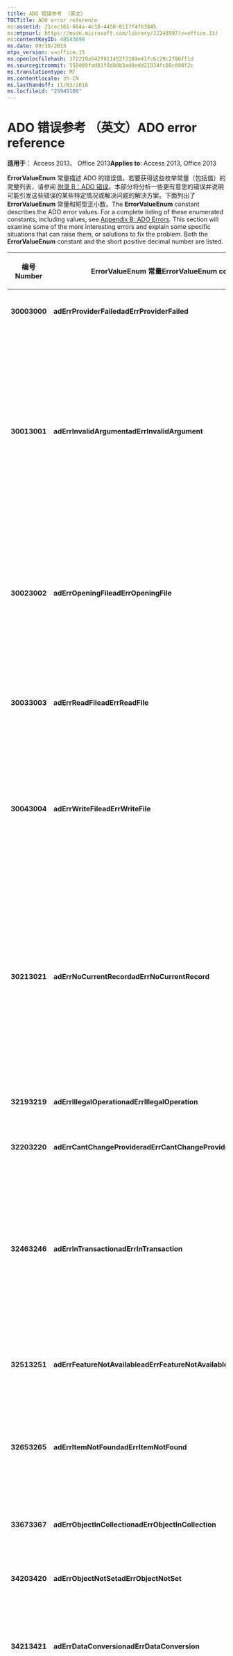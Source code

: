 ```yaml
---
title: ADO 错误参考 （英文）
TOCTitle: ADO error reference
ms:assetid: 21cec161-664a-4c18-4458-8117f4f63845
ms:mtpsurl: https://msdn.microsoft.com/library/JJ248997(v=office.15)
ms:contentKeyID: 48543690
ms.date: 09/18/2015
mtps_version: v=office.15
ms.openlocfilehash: 372219a542f911452f2189e41fc6c29c2f86ff1d
ms.sourcegitcommit: 558d09fad81f8d80b5ad0edd21934fc09c098f2c
ms.translationtype: MT
ms.contentlocale: zh-CN
ms.lasthandoff: 11/03/2018
ms.locfileid: "25945108"
---
```

# <a name="ado-error-reference"></a><span data-ttu-id="dfd29-102">ADO 错误参考 （英文）</span><span class="sxs-lookup"><span data-stu-id="dfd29-102">ADO error reference</span></span>

<span data-ttu-id="dfd29-103">**适用于**： Access 2013、 Office 2013</span><span class="sxs-lookup"><span data-stu-id="dfd29-103">**Applies to**: Access 2013, Office 2013</span></span>

<span data-ttu-id="dfd29-p101">**ErrorValueEnum** 常量描述 ADO 的错误值。若要获得这些枚举常量（包括值）的完整列表，请参阅 [附录 B：ADO 错误](appendix-b-ado-errors.md)。本部分将分析一些更有意思的错误并说明可能引发这些错误的某些特定情况或解决问题的解决方案。下面列出了 **ErrorValueEnum** 常量和短型正小数。</span><span class="sxs-lookup"><span data-stu-id="dfd29-p101">The **ErrorValueEnum** constant describes the ADO error values. For a complete listing of these enumerated constants, including values, see [Appendix B: ADO Errors](appendix-b-ado-errors.md). This section will examine some of the more interesting errors and explain some specific situations that can raise them, or solutions to fix the problem. Both the **ErrorValueEnum** constant and the short positive decimal number are listed.</span></span>

<table>
<colgroup>
<col style="width: 33%" />
<col style="width: 33%" />
<col style="width: 33%" />
</colgroup>
<thead>
<tr class="header">
<th><p><span data-ttu-id="dfd29-108">编号</span><span class="sxs-lookup"><span data-stu-id="dfd29-108">Number</span></span></p></th>
<th><p><span data-ttu-id="dfd29-109">ErrorValueEnum 常量</span><span class="sxs-lookup"><span data-stu-id="dfd29-109">ErrorValueEnum constant</span></span></p></th>
<th><p><span data-ttu-id="dfd29-110">说明/可能的原因</span><span class="sxs-lookup"><span data-stu-id="dfd29-110">Description/Possible causes</span></span></p></th>
</tr>
</thead>
<tbody>
<tr class="odd">
<td><p><span data-ttu-id="dfd29-111"><strong>3000</strong></span><span class="sxs-lookup"><span data-stu-id="dfd29-111"><strong>3000</strong></span></span></p></td>
<td><p><span data-ttu-id="dfd29-112"><strong>adErrProviderFailed</strong></span><span class="sxs-lookup"><span data-stu-id="dfd29-112"><strong>adErrProviderFailed</strong></span></span></p></td>
<td><p><span data-ttu-id="dfd29-113">提供程序未能执行请求的操作。</span><span class="sxs-lookup"><span data-stu-id="dfd29-113">Provider failed to perform the requested operation.</span></span></p></td>
</tr>
<tr class="even">
<td><p><span data-ttu-id="dfd29-114"><strong>3001</strong></span><span class="sxs-lookup"><span data-stu-id="dfd29-114"><strong>3001</strong></span></span></p></td>
<td><p><span data-ttu-id="dfd29-115"><strong>adErrInvalidArgument</strong></span><span class="sxs-lookup"><span data-stu-id="dfd29-115"><strong>adErrInvalidArgument</strong></span></span></p></td>
<td><p><span data-ttu-id="dfd29-p102">参数类型不正确，或不在可以接受的范围之内，或与其他参数冲突。此错误通常是由 SQL SELECT 语句中的录入错误导致的。例如，拼错的字段名称或表名称可能会导致此错误。当 SELECT 语句中指定的字段或表在数据存储区中不存在时也会发生此错误。</span><span class="sxs-lookup"><span data-stu-id="dfd29-p102">Arguments are of the wrong type, are out of acceptable range, or are in conflict with one another. This error is often caused by a typographical error in an SQL SELECT statement. For example, a misspelled field name or table name can generate this error. This error can also occur when a field or table named in a SELECT statement does not exist in the data store.</span></span></p></td>
</tr>
<tr class="odd">
<td><p><span data-ttu-id="dfd29-120"><strong>3002</strong></span><span class="sxs-lookup"><span data-stu-id="dfd29-120"><strong>3002</strong></span></span></p></td>
<td><p><span data-ttu-id="dfd29-121"><strong>adErrOpeningFile</strong></span><span class="sxs-lookup"><span data-stu-id="dfd29-121"><strong>adErrOpeningFile</strong></span></span></p></td>
<td><p><span data-ttu-id="dfd29-p103">无法打开文件。指定的文件名拼写错误，或者文件已被移动、重命名或删除。在网络上，驱动器可能临时不可用，或网络流量可能阻止了连接。</span><span class="sxs-lookup"><span data-stu-id="dfd29-p103">File could not be opened. A misspelled file name was specified, or a file has been moved, renamed, or deleted. Over a network, the drive might be temporarily unavailable or network traffic might be preventing a connection.</span></span></p></td>
</tr>
<tr class="even">
<td><p><span data-ttu-id="dfd29-125"><strong>3003</strong></span><span class="sxs-lookup"><span data-stu-id="dfd29-125"><strong>3003</strong></span></span></p></td>
<td><p><span data-ttu-id="dfd29-126"><strong>adErrReadFile</strong></span><span class="sxs-lookup"><span data-stu-id="dfd29-126"><strong>adErrReadFile</strong></span></span></p></td>
<td><p><span data-ttu-id="dfd29-p104">无法读取文件。没有正确指定文件名称，文件可能已被移动或删除，或者文件可能已损坏。</span><span class="sxs-lookup"><span data-stu-id="dfd29-p104">File could not be read. The name of the file is specified incorrectly, the file might have been moved or deleted, or the file might have become corrupted.</span></span></p></td>
</tr>
<tr class="odd">
<td><p><span data-ttu-id="dfd29-129"><strong>3004</strong></span><span class="sxs-lookup"><span data-stu-id="dfd29-129"><strong>3004</strong></span></span></p></td>
<td><p><span data-ttu-id="dfd29-130"><strong>adErrWriteFile</strong></span><span class="sxs-lookup"><span data-stu-id="dfd29-130"><strong>adErrWriteFile</strong></span></span></p></td>
<td><p><span data-ttu-id="dfd29-p105">写入文件失败。您可能在已经关闭文件后试图向其中写入，或者文件可能损坏。如果文件位于网络驱动器上，网络短时间的不稳定可能阻止写入网络驱动器。</span><span class="sxs-lookup"><span data-stu-id="dfd29-p105">Write to file failed. You might have closed a file and then tried to write to it, or the file might be corrupted. If the file is located on a network drive, transient network conditions might prevent writing to a network drive.</span></span></p></td>
</tr>
<tr class="even">
<td><p><span data-ttu-id="dfd29-134"><strong>3021</strong></span><span class="sxs-lookup"><span data-stu-id="dfd29-134"><strong>3021</strong></span></span></p></td>
<td><p><span data-ttu-id="dfd29-135"><strong>adErrNoCurrentRecord</strong></span><span class="sxs-lookup"><span data-stu-id="dfd29-135"><strong>adErrNoCurrentRecord</strong></span></span></p></td>
<td><p><span data-ttu-id="dfd29-p106">可以是 <strong>BOF</strong> 或 <strong>EOF</strong> 为 True，或者是当前记录已被删除。请求的操作需要当前记录。通过使用 <strong>Find</strong> 或 <strong>Seek</strong> 将记录指针移动到所需的记录来尝试更新记录。如果找不到所需的记录， <strong>EOF</strong> 将为 True。在 <strong>AddNew</strong> 或 <strong>Delete</strong> 失败后，也可能发生此错误，因为这些方法失败时，不存在当前记录。  </span><span class="sxs-lookup"><span data-stu-id="dfd29-p106">Either <strong>BOF</strong> or <strong>EOF</strong> is True, or the current record has been deleted. Requested operation requires a current record. An attempt was made to update records by using <strong>Find</strong> or <strong>Seek</strong> to move the record pointer to the desired record. If the record is not found, <strong>EOF</strong> will be True. This error can also occur after a failed <strong>AddNew</strong> or <strong>Delete</strong> because there is no current record when these methods fail.</span></span></p></td>
</tr>
<tr class="odd">
<td><p><span data-ttu-id="dfd29-141"><strong>3219</strong></span><span class="sxs-lookup"><span data-stu-id="dfd29-141"><strong>3219</strong></span></span></p></td>
<td><p><span data-ttu-id="dfd29-142"><strong>adErrIllegalOperation</strong></span><span class="sxs-lookup"><span data-stu-id="dfd29-142"><strong>adErrIllegalOperation</strong></span></span></p></td>
<td><p><span data-ttu-id="dfd29-143">此上下文中不允许操作。</span><span class="sxs-lookup"><span data-stu-id="dfd29-143">Operation is not allowed in this context.</span></span></p></td>
</tr>
<tr class="even">
<td><p><span data-ttu-id="dfd29-144"><strong>3220</strong></span><span class="sxs-lookup"><span data-stu-id="dfd29-144"><strong>3220</strong></span></span></p></td>
<td><p><span data-ttu-id="dfd29-145"><strong>adErrCantChangeProvider</strong></span><span class="sxs-lookup"><span data-stu-id="dfd29-145"><strong>adErrCantChangeProvider</strong></span></span></p></td>
<td><p><span data-ttu-id="dfd29-146">所提供的提供程序与正在使用的提供程序不同。</span><span class="sxs-lookup"><span data-stu-id="dfd29-146">Supplied provider is different from the one already in use.</span></span></p></td>
</tr>
<tr class="odd">
<td><p><span data-ttu-id="dfd29-147"><strong>3246</strong></span><span class="sxs-lookup"><span data-stu-id="dfd29-147"><strong>3246</strong></span></span></p></td>
<td><p><span data-ttu-id="dfd29-148"><strong>adErrInTransaction</strong></span><span class="sxs-lookup"><span data-stu-id="dfd29-148"><strong>adErrInTransaction</strong></span></span></p></td>
<td><p><span data-ttu-id="dfd29-p107">在事务处理过程中，不能显式关闭 <strong>Connection</strong> 对象。不能关闭当前参与事务的 <strong>Recordset</strong> 或 <strong>Connection</strong> 对象。请在关闭该对象前调用 <strong>RollbackTrans</strong> 或 <strong>CommitTrans</strong> 。  </span><span class="sxs-lookup"><span data-stu-id="dfd29-p107"><strong>Connection</strong> object cannot be explicitly closed while in a transaction. A <strong>Recordset</strong> or <strong>Connection</strong> object that is currently participating in a transaction cannot be closed. Call either <strong>RollbackTrans</strong> or <strong>CommitTrans</strong> before closing the object.</span></span></p></td>
</tr>
<tr class="even">
<td><p><span data-ttu-id="dfd29-152"><strong>3251</strong></span><span class="sxs-lookup"><span data-stu-id="dfd29-152"><strong>3251</strong></span></span></p></td>
<td><p><span data-ttu-id="dfd29-153"><strong>adErrFeatureNotAvailable</strong></span><span class="sxs-lookup"><span data-stu-id="dfd29-153"><strong>adErrFeatureNotAvailable</strong></span></span></p></td>
<td><p><span data-ttu-id="dfd29-p108">对象或提供程序不能执行请求的操作。某些操作依赖于特定的提供程序版本。</span><span class="sxs-lookup"><span data-stu-id="dfd29-p108">The object or provider is not capable of performing the requested operation. Some operations depend on a particular provider version.</span></span></p></td>
</tr>
<tr class="odd">
<td><p><span data-ttu-id="dfd29-156"><strong>3265</strong></span><span class="sxs-lookup"><span data-stu-id="dfd29-156"><strong>3265</strong></span></span></p></td>
<td><p><span data-ttu-id="dfd29-157"><strong>adErrItemNotFound</strong></span><span class="sxs-lookup"><span data-stu-id="dfd29-157"><strong>adErrItemNotFound</strong></span></span></p></td>
<td><p><span data-ttu-id="dfd29-p109">在对应于所请求的名称或序号的集合中没有找到项。指定的字段名或表名错误。</span><span class="sxs-lookup"><span data-stu-id="dfd29-p109">Item cannot be found in the collection corresponding to the requested name or ordinal. An incorrect field or table name has been specified.</span></span></p></td>
</tr>
<tr class="even">
<td><p><span data-ttu-id="dfd29-160"><strong>3367</strong></span><span class="sxs-lookup"><span data-stu-id="dfd29-160"><strong>3367</strong></span></span></p></td>
<td><p><span data-ttu-id="dfd29-161"><strong>adErrObjectInCollection</strong></span><span class="sxs-lookup"><span data-stu-id="dfd29-161"><strong>adErrObjectInCollection</strong></span></span></p></td>
<td><p><span data-ttu-id="dfd29-p110">对象已在集合中。不能追加。一个对象不能向同一集合添加两次。</span><span class="sxs-lookup"><span data-stu-id="dfd29-p110">Object is already in collection. Cannot append. An object cannot be added to the same collection twice.</span></span></p></td>
</tr>
<tr class="odd">
<td><p><span data-ttu-id="dfd29-165"><strong>3420</strong></span><span class="sxs-lookup"><span data-stu-id="dfd29-165"><strong>3420</strong></span></span></p></td>
<td><p><span data-ttu-id="dfd29-166"><strong>adErrObjectNotSet</strong></span><span class="sxs-lookup"><span data-stu-id="dfd29-166"><strong>adErrObjectNotSet</strong></span></span></p></td>
<td><p><span data-ttu-id="dfd29-167">对象不再有效。</span><span class="sxs-lookup"><span data-stu-id="dfd29-167">Object is no longer valid.</span></span></p></td>
</tr>
<tr class="even">
<td><p><span data-ttu-id="dfd29-168"><strong>3421</strong></span><span class="sxs-lookup"><span data-stu-id="dfd29-168"><strong>3421</strong></span></span></p></td>
<td><p><span data-ttu-id="dfd29-169"><strong>adErrDataConversion</strong></span><span class="sxs-lookup"><span data-stu-id="dfd29-169"><strong>adErrDataConversion</strong></span></span></p></td>
<td><p><span data-ttu-id="dfd29-p111">应用程序在当前操作中使用了错误类型的值。例如，您可能为需要数据流的操作提供了一个字符串。</span><span class="sxs-lookup"><span data-stu-id="dfd29-p111">Application uses a value of the wrong type for the current operation. You might have supplied a string to an operation that expects a stream, for example.</span></span></p></td>
</tr>
<tr class="odd">
<td><p><span data-ttu-id="dfd29-172"><strong>3704</strong></span><span class="sxs-lookup"><span data-stu-id="dfd29-172"><strong>3704</strong></span></span></p></td>
<td><p><span data-ttu-id="dfd29-173"><strong>adErrObjectClosed</strong></span><span class="sxs-lookup"><span data-stu-id="dfd29-173"><strong>adErrObjectClosed</strong></span></span></p></td>
<td><p><span data-ttu-id="dfd29-p112">对象关闭时不允许操作。 <strong>Connection</strong> 或 <strong>Recordset</strong> 已关闭。例如，某个其他例程可能已经关闭了全局对象。在尝试操作前，可以通过检查 <strong>State</strong> 属性来防止此错误。  </span><span class="sxs-lookup"><span data-stu-id="dfd29-p112">Operation is not allowed when the object is closed. The <strong>Connection</strong> or <strong>Recordset</strong> has been closed. For example, some other routine might have closed a global object. You can prevent this error by checking the <strong>State</strong> property before you attempt an operation.</span></span></p></td>
</tr>
<tr class="even">
<td><p><span data-ttu-id="dfd29-178"><strong>3705</strong></span><span class="sxs-lookup"><span data-stu-id="dfd29-178"><strong>3705</strong></span></span></p></td>
<td><p><span data-ttu-id="dfd29-179"><strong>adErrObjectOpen</strong></span><span class="sxs-lookup"><span data-stu-id="dfd29-179"><strong>adErrObjectOpen</strong></span></span></p></td>
<td><p><span data-ttu-id="dfd29-p113">对象打开时不允许操作。不能打开已打开的对象。不能将字段追加到打开的 <strong>Recordset</strong> 。  </span><span class="sxs-lookup"><span data-stu-id="dfd29-p113">Operation is not allowed when the object is open. An object that is open cannot be opened. Fields cannot be appended to an open <strong>Recordset</strong>.</span></span></p></td>
</tr>
<tr class="odd">
<td><p><span data-ttu-id="dfd29-183"><strong>3706</strong></span><span class="sxs-lookup"><span data-stu-id="dfd29-183"><strong>3706</strong></span></span></p></td>
<td><p><span data-ttu-id="dfd29-184"><strong>adErrProviderNotFound</strong></span><span class="sxs-lookup"><span data-stu-id="dfd29-184"><strong>adErrProviderNotFound</strong></span></span></p></td>
<td><p><span data-ttu-id="dfd29-p114">找不到提供程序。可能没有正确安装该提供程序。可能没有正确指定该提供程序的名称，指定的提供程序可能没有安装在执行代码的计算机上，或者安装可能已损坏。</span><span class="sxs-lookup"><span data-stu-id="dfd29-p114">Provider cannot be found. It may not be properly installed. The name of the provider might be incorrectly specified, the specified provider might not be installed on the computer where your code is being executed, or the installation might have become corrupted.</span></span></p></td>
</tr>
<tr class="even">
<td><p><span data-ttu-id="dfd29-188"><strong>3707</strong></span><span class="sxs-lookup"><span data-stu-id="dfd29-188"><strong>3707</strong></span></span></p></td>
<td><p><span data-ttu-id="dfd29-189"><strong>adErrBoundToCommand</strong></span><span class="sxs-lookup"><span data-stu-id="dfd29-189"><strong>adErrBoundToCommand</strong></span></span></p></td>
<td><p><span data-ttu-id="dfd29-p115">不能更改将 <strong>Command</strong> 对象作为源的 <strong>Recordset</strong> 对象的 <strong>ActiveConnection</strong> 属性。应用程序试图将新的 <strong>Connection</strong> 对象分配给将 <strong>Command</strong> 对象作为源的 <strong>Recordset</strong> 。  </span><span class="sxs-lookup"><span data-stu-id="dfd29-p115">The <strong>ActiveConnection</strong> property of a <strong>Recordset</strong> object, which has a <strong>Command</strong> object as its source, cannot be changed. The application attempted to assign a new <strong>Connection</strong> object to a <strong>Recordset</strong> that has a <strong>Command</strong> object as its source.</span></span></p></td>
</tr>
<tr class="odd">
<td><p><span data-ttu-id="dfd29-192"><strong>3708</strong></span><span class="sxs-lookup"><span data-stu-id="dfd29-192"><strong>3708</strong></span></span></p></td>
<td><p><span data-ttu-id="dfd29-193"><strong>adErrInvalidParamInfo</strong></span><span class="sxs-lookup"><span data-stu-id="dfd29-193"><strong>adErrInvalidParamInfo</strong></span></span></p></td>
<td><p><span data-ttu-id="dfd29-p116">没有正确定义 <strong>Parameter</strong> 对象。提供的信息不一致或不完整。  </span><span class="sxs-lookup"><span data-stu-id="dfd29-p116"><strong>Parameter</strong> object is improperly defined. Inconsistent or incomplete information was provided.</span></span></p></td>
</tr>
<tr class="even">
<td><p><span data-ttu-id="dfd29-196"><strong>3709</strong></span><span class="sxs-lookup"><span data-stu-id="dfd29-196"><strong>3709</strong></span></span></p></td>
<td><p><span data-ttu-id="dfd29-197"><strong>adErrInvalidConnection</strong></span><span class="sxs-lookup"><span data-stu-id="dfd29-197"><strong>adErrInvalidConnection</strong></span></span></p></td>
<td><p><span data-ttu-id="dfd29-p117">该连接无法用于执行此操作。它已关闭或在此上下文中无效。</span><span class="sxs-lookup"><span data-stu-id="dfd29-p117">The connection cannot be used to perform this operation. It is either closed or invalid in this context.</span></span></p></td>
</tr>
<tr class="odd">
<td><p><span data-ttu-id="dfd29-200"><strong>3710</strong></span><span class="sxs-lookup"><span data-stu-id="dfd29-200"><strong>3710</strong></span></span></p></td>
<td><p><span data-ttu-id="dfd29-201"><strong>adErrNotReentrant</strong></span><span class="sxs-lookup"><span data-stu-id="dfd29-201"><strong>adErrNotReentrant</strong></span></span></p></td>
<td><p><span data-ttu-id="dfd29-p118">在处理事件的过程中，无法执行操作。不能在导致事件再次触发的事件处理程序中执行操作。例如，不应该从 <strong>WillMove</strong> 事件处理程序中调用 navigation 方法。  </span><span class="sxs-lookup"><span data-stu-id="dfd29-p118">Operation cannot be performed while processing event. An operation cannot be performed within an event handler that causes the event to fire again. For example, navigation methods should not be called from within a <strong>WillMove</strong> event handler.</span></span></p></td>
</tr>
<tr class="even">
<td><p><span data-ttu-id="dfd29-205"><strong>3711</strong></span><span class="sxs-lookup"><span data-stu-id="dfd29-205"><strong>3711</strong></span></span></p></td>
<td><p><span data-ttu-id="dfd29-206"><strong>adErrStillExecuting</strong></span><span class="sxs-lookup"><span data-stu-id="dfd29-206"><strong>adErrStillExecuting</strong></span></span></p></td>
<td><p><span data-ttu-id="dfd29-207">在异步执行时，无法执行操作。</span><span class="sxs-lookup"><span data-stu-id="dfd29-207">Operation cannot be performed while executing asynchronously.</span></span></p></td>
</tr>
<tr class="odd">
<td><p><span data-ttu-id="dfd29-208"><strong>3712</strong></span><span class="sxs-lookup"><span data-stu-id="dfd29-208"><strong>3712</strong></span></span></p></td>
<td><p><span data-ttu-id="dfd29-209"><strong>adErrOperationCancelled</strong></span><span class="sxs-lookup"><span data-stu-id="dfd29-209"><strong>adErrOperationCancelled</strong></span></span></p></td>
<td><p><span data-ttu-id="dfd29-p119">用户已取消操作。应用程序已调用了 <strong>CancelUpdate</strong> 或 <strong>CancelBatch</strong> 方法，当前操作已被取消。  </span><span class="sxs-lookup"><span data-stu-id="dfd29-p119">Operation has been canceled by the user. The application has called the <strong>CancelUpdate</strong> or <strong>CancelBatch</strong> method and the current operation has been canceled.</span></span></p></td>
</tr>
<tr class="even">
<td><p><span data-ttu-id="dfd29-212"><strong>3713</strong></span><span class="sxs-lookup"><span data-stu-id="dfd29-212"><strong>3713</strong></span></span></p></td>
<td><p><span data-ttu-id="dfd29-213"><strong>adErrStillConnecting</strong></span><span class="sxs-lookup"><span data-stu-id="dfd29-213"><strong>adErrStillConnecting</strong></span></span></p></td>
<td><p><span data-ttu-id="dfd29-214">异步连接时，无法执行操作。</span><span class="sxs-lookup"><span data-stu-id="dfd29-214">Operation cannot be performed while connecting asynchronously.</span></span></p></td>
</tr>
<tr class="odd">
<td><p><span data-ttu-id="dfd29-215"><strong>3714</strong></span><span class="sxs-lookup"><span data-stu-id="dfd29-215"><strong>3714</strong></span></span></p></td>
<td><p><span data-ttu-id="dfd29-216"><strong>adErrInvalidTransaction</strong></span><span class="sxs-lookup"><span data-stu-id="dfd29-216"><strong>adErrInvalidTransaction</strong></span></span></p></td>
<td><p><span data-ttu-id="dfd29-217">协调事务无效或未开始。</span><span class="sxs-lookup"><span data-stu-id="dfd29-217">Coordinating transaction is invalid or has not started.</span></span></p></td>
</tr>
<tr class="even">
<td><p><span data-ttu-id="dfd29-218"><strong>3715</strong></span><span class="sxs-lookup"><span data-stu-id="dfd29-218"><strong>3715</strong></span></span></p></td>
<td><p><span data-ttu-id="dfd29-219"><strong>adErrNotExecuting</strong></span><span class="sxs-lookup"><span data-stu-id="dfd29-219"><strong>adErrNotExecuting</strong></span></span></p></td>
<td><p><span data-ttu-id="dfd29-220">没有执行时，无法执行操作。</span><span class="sxs-lookup"><span data-stu-id="dfd29-220">Operation cannot be performed while not executing.</span></span></p></td>
</tr>
<tr class="odd">
<td><p><span data-ttu-id="dfd29-221"><strong>3716</strong></span><span class="sxs-lookup"><span data-stu-id="dfd29-221"><strong>3716</strong></span></span></p></td>
<td><p><span data-ttu-id="dfd29-222"><strong>adErrUnsafeOperation</strong></span><span class="sxs-lookup"><span data-stu-id="dfd29-222"><strong>adErrUnsafeOperation</strong></span></span></p></td>
<td><p><span data-ttu-id="dfd29-223">此计算机上的安全设置禁止访问其他域上的数据源。</span><span class="sxs-lookup"><span data-stu-id="dfd29-223">Safety settings on this computer prohibit accessing a data source on another domain.</span></span></p></td>
</tr>
<tr class="even">
<td><p><span data-ttu-id="dfd29-224"><strong>3717</strong></span><span class="sxs-lookup"><span data-stu-id="dfd29-224"><strong>3717</strong></span></span></p></td>
<td><p><span data-ttu-id="dfd29-225"><strong>adWrnSecurityDialog</strong></span><span class="sxs-lookup"><span data-stu-id="dfd29-225"><strong>adWrnSecurityDialog</strong></span></span></p></td>
<td><p><span data-ttu-id="dfd29-p120">仅供内部使用。不要使用。（为了完整性而包括此项。此错误不应出现在您的代码中。）</span><span class="sxs-lookup"><span data-stu-id="dfd29-p120">For internal use only. Don't use. (Entry was included for the sake of completeness. This error should not appear in your code.)</span></span></p></td>
</tr>
<tr class="odd">
<td><p><span data-ttu-id="dfd29-230"><strong>3718</strong></span><span class="sxs-lookup"><span data-stu-id="dfd29-230"><strong>3718</strong></span></span></p></td>
<td><p><span data-ttu-id="dfd29-231"><strong>adWrnSecurityDialogHeader</strong></span><span class="sxs-lookup"><span data-stu-id="dfd29-231"><strong>adWrnSecurityDialogHeader</strong></span></span></p></td>
<td><p><span data-ttu-id="dfd29-p121">仅供内部使用。不要使用。（为了完整性而包括此项。此错误不应出现在您的代码中。）</span><span class="sxs-lookup"><span data-stu-id="dfd29-p121">For internal use only. Don't use. (Entry included for the sake of completeness. This error should not appear in your code.)</span></span></p></td>
</tr>
<tr class="even">
<td><p><span data-ttu-id="dfd29-236"><strong>3719</strong></span><span class="sxs-lookup"><span data-stu-id="dfd29-236"><strong>3719</strong></span></span></p></td>
<td><p><span data-ttu-id="dfd29-237"><strong>adErrIntegrityViolation</strong></span><span class="sxs-lookup"><span data-stu-id="dfd29-237"><strong>adErrIntegrityViolation</strong></span></span></p></td>
<td><p><span data-ttu-id="dfd29-p122">数据值与字段的完整性约束冲突。 <strong>Field</strong> 的新值会导致重复键。构成两条记录之间关系的一方的值可能无法更新。  </span><span class="sxs-lookup"><span data-stu-id="dfd29-p122">Data value conflicts with the integrity constraints of the field. A new value for a <strong>Field</strong> would cause a duplicate key. A value that forms one side of a relationship between two records might not be updatable.</span></span></p></td>
</tr>
<tr class="odd">
<td><p><span data-ttu-id="dfd29-241"><strong>3720</strong></span><span class="sxs-lookup"><span data-stu-id="dfd29-241"><strong>3720</strong></span></span></p></td>
<td><p><span data-ttu-id="dfd29-242"><strong>adErrPermissionDenied</strong></span><span class="sxs-lookup"><span data-stu-id="dfd29-242"><strong>adErrPermissionDenied</strong></span></span></p></td>
<td><p><span data-ttu-id="dfd29-p123">权限不足，无法写入字段。在连接字符串中指定的用户没有适当的权限写入 <strong>字段</strong> 。  </span><span class="sxs-lookup"><span data-stu-id="dfd29-p123">Insufficient permission prevents writing to the field. The user named in the connection string does not have the proper permissions to write to a <strong>Field</strong>.</span></span></p></td>
</tr>
<tr class="even">
<td><p><span data-ttu-id="dfd29-245"><strong>3721</strong></span><span class="sxs-lookup"><span data-stu-id="dfd29-245"><strong>3721</strong></span></span></p></td>
<td><p><span data-ttu-id="dfd29-246"><strong>adErrDataOverflow</strong></span><span class="sxs-lookup"><span data-stu-id="dfd29-246"><strong>adErrDataOverflow</strong></span></span></p></td>
<td><p><span data-ttu-id="dfd29-p124">数据值过大，无法以字段数据类型表示。为要使用的字段指定的数值过大。例如，将长整型值赋值给短整型字段。</span><span class="sxs-lookup"><span data-stu-id="dfd29-p124">Data value is too large to be represented by the field data type. A numeric value that is too large for the intended field was assigned. For example, a long integer value was assigned to a short integer field.</span></span></p></td>
</tr>
<tr class="odd">
<td><p><span data-ttu-id="dfd29-250"><strong>3722</strong></span><span class="sxs-lookup"><span data-stu-id="dfd29-250"><strong>3722</strong></span></span></p></td>
<td><p><span data-ttu-id="dfd29-251"><strong>adErrSchemaViolation</strong></span><span class="sxs-lookup"><span data-stu-id="dfd29-251"><strong>adErrSchemaViolation</strong></span></span></p></td>
<td><p><span data-ttu-id="dfd29-p125">数据值与数据类型或字段的约束冲突。数据存储区具有不同于 <strong>Field</strong> 值的有效性约束。  </span><span class="sxs-lookup"><span data-stu-id="dfd29-p125">Data value conflicts with the data type or constraints of the field. The data store has validation constraints that differ from the <strong>Field</strong> value.</span></span></p></td>
</tr>
<tr class="even">
<td><p><span data-ttu-id="dfd29-254"><strong>3723</strong></span><span class="sxs-lookup"><span data-stu-id="dfd29-254"><strong>3723</strong></span></span></p></td>
<td><p><span data-ttu-id="dfd29-255"><strong>adErrSignMismatch</strong></span><span class="sxs-lookup"><span data-stu-id="dfd29-255"><strong>adErrSignMismatch</strong></span></span></p></td>
<td><p><span data-ttu-id="dfd29-256">转换失败，原因是数据值有符号，而提供程序所使用的字段数据类型无符号。</span><span class="sxs-lookup"><span data-stu-id="dfd29-256">Conversion failed because the data value was signed and the field data type used by the provider was unsigned.</span></span></p></td>
</tr>
<tr class="odd">
<td><p><span data-ttu-id="dfd29-257"><strong>3724</strong></span><span class="sxs-lookup"><span data-stu-id="dfd29-257"><strong>3724</strong></span></span></p></td>
<td><p><span data-ttu-id="dfd29-258"><strong>adErrCantConvertvalue</strong></span><span class="sxs-lookup"><span data-stu-id="dfd29-258"><strong>adErrCantConvertvalue</strong></span></span></p></td>
<td><p><span data-ttu-id="dfd29-p126">由于符号不匹配或数据溢出以外的其他原因，数据值无法转换。例如，转换会截断数据。</span><span class="sxs-lookup"><span data-stu-id="dfd29-p126">Data value cannot be converted for reasons other than sign mismatch or data overflow. For example, conversion would have truncated data.</span></span></p></td>
</tr>
<tr class="even">
<td><p><span data-ttu-id="dfd29-261"><strong>3725</strong></span><span class="sxs-lookup"><span data-stu-id="dfd29-261"><strong>3725</strong></span></span></p></td>
<td><p><span data-ttu-id="dfd29-262"><strong>adErrCantCreate</strong></span><span class="sxs-lookup"><span data-stu-id="dfd29-262"><strong>adErrCantCreate</strong></span></span></p></td>
<td><p><span data-ttu-id="dfd29-263">因为字段数据类型未知，或提供程序没有足够的资源执行该操作，无法设置或检索数据值。</span><span class="sxs-lookup"><span data-stu-id="dfd29-263">Data value cannot be set or retrieved because the field data type was unknown, or the provider had insufficient resources to perform the operation.</span></span></p></td>
</tr>
<tr class="odd">
<td><p><span data-ttu-id="dfd29-264"><strong>3726</strong></span><span class="sxs-lookup"><span data-stu-id="dfd29-264"><strong>3726</strong></span></span></p></td>
<td><p><span data-ttu-id="dfd29-265"><strong>adErrColumnNotOnThisRow</strong></span><span class="sxs-lookup"><span data-stu-id="dfd29-265"><strong>adErrColumnNotOnThisRow</strong></span></span></p></td>
<td><p><span data-ttu-id="dfd29-p127">记录不包含此字段。指定的字段名称不正确，或所引用字段不是当前记录的 <strong>Fields</strong> 集合中的字段。  </span><span class="sxs-lookup"><span data-stu-id="dfd29-p127">Record does not contain this field. An incorrect field name was specified or a field not in the <strong>Fields</strong> collection of the current record was referenced.</span></span></p></td>
</tr>
<tr class="even">
<td><p><span data-ttu-id="dfd29-268"><strong>3727</strong></span><span class="sxs-lookup"><span data-stu-id="dfd29-268"><strong>3727</strong></span></span></p></td>
<td><p><span data-ttu-id="dfd29-269"><strong>adErrURLDoesNotExist</strong></span><span class="sxs-lookup"><span data-stu-id="dfd29-269"><strong>adErrURLDoesNotExist</strong></span></span></p></td>
<td><p><span data-ttu-id="dfd29-270">源 URL 或目标 URL 的父级不存在。</span><span class="sxs-lookup"><span data-stu-id="dfd29-270">Either the source URL or the parent of the destination URL does not exist.</span></span> <span data-ttu-id="dfd29-271">源或目标 URL 中没有发生打字错误。</span><span class="sxs-lookup"><span data-stu-id="dfd29-271">There is a typographical error in either the source or destination URL.</span></span> <span data-ttu-id="dfd29-272">您可能必须https://mysite/photo/myphoto.jpg时，可能键入了https://mysite/photos/myphoto.jpg相反。</span><span class="sxs-lookup"><span data-stu-id="dfd29-272">You might have https://mysite/photo/myphoto.jpg when you should actually have https://mysite/photos/myphoto.jpg instead.</span></span> <span data-ttu-id="dfd29-273">在父 URL （在此情况下，而不是<em>照片</em><em>照片</em>） 发生打字错误已导致错误。</span><span class="sxs-lookup"><span data-stu-id="dfd29-273">The typographical error in the parent URL (in this case, <em>photo</em> instead of <em>photos</em>) has caused the error.</span></span></p></td>
</tr>
<tr class="odd">
<td><p><span data-ttu-id="dfd29-274"><strong>3728</strong></span><span class="sxs-lookup"><span data-stu-id="dfd29-274"><strong>3728</strong></span></span></p></td>
<td><p><span data-ttu-id="dfd29-275"><strong>adErrTreePermissionDenied</strong></span><span class="sxs-lookup"><span data-stu-id="dfd29-275"><strong>adErrTreePermissionDenied</strong></span></span></p></td>
<td><p><span data-ttu-id="dfd29-p129">权限不足，无法访问树或子树。连接字符串中指定的用户没有适当的权限。</span><span class="sxs-lookup"><span data-stu-id="dfd29-p129">Permissions are insufficient to access tree or subtree. The user named in the connection string does not have the appropriate permissions.</span></span></p></td>
</tr>
<tr class="even">
<td><p><span data-ttu-id="dfd29-278"><strong>3729</strong></span><span class="sxs-lookup"><span data-stu-id="dfd29-278"><strong>3729</strong></span></span></p></td>
<td><p><span data-ttu-id="dfd29-279"><strong>adErrInvalidURL</strong></span><span class="sxs-lookup"><span data-stu-id="dfd29-279"><strong>adErrInvalidURL</strong></span></span></p></td>
<td><p><span data-ttu-id="dfd29-p130">URL 包含无效字符。请确保键入的 URL 正确。URL 遵循注册到当前提供程序的架构（例如，为 http 注册了 Internet Publishing Provider）。</span><span class="sxs-lookup"><span data-stu-id="dfd29-p130">URL contains invalid characters. Make sure the URL is typed correctly. The URL follows the scheme registered to the current provider (for example, Internet Publishing Provider is registered for http).</span></span></p></td>
</tr>
<tr class="odd">
<td><p><span data-ttu-id="dfd29-283"><strong>3730</strong></span><span class="sxs-lookup"><span data-stu-id="dfd29-283"><strong>3730</strong></span></span></p></td>
<td><p><span data-ttu-id="dfd29-284"><strong>adErrResourceLocked</strong></span><span class="sxs-lookup"><span data-stu-id="dfd29-284"><strong>adErrResourceLocked</strong></span></span></p></td>
<td><p><span data-ttu-id="dfd29-p131">由指定的 URL 表示的对象被一个或多个其他进程锁定。请等待该进程完成，然后重试该操作。试图访问的对象已被其他用户或应用程序中的其他进程锁定。在多用户环境中，很可能出现这种情况。</span><span class="sxs-lookup"><span data-stu-id="dfd29-p131">Object represented by the specified URL is locked by one or more other processes. Wait until the process has finished and attempt the operation again. The object you are trying to access has been locked by another user or by another process in your application. This is most likely to arise in a multi-user environment.</span></span></p></td>
</tr>
<tr class="even">
<td><p><span data-ttu-id="dfd29-289"><strong>3731</strong></span><span class="sxs-lookup"><span data-stu-id="dfd29-289"><strong>3731</strong></span></span></p></td>
<td><p><span data-ttu-id="dfd29-290"><strong>adErrResourceExists</strong></span><span class="sxs-lookup"><span data-stu-id="dfd29-290"><strong>adErrResourceExists</strong></span></span></p></td>
<td><p><span data-ttu-id="dfd29-p132">无法执行复制操作。由目标 URL 命名的对象已经存在。指定 <strong>adCopyOverwrite</strong> 替换该对象。如果在复制目录中的文件时不指定 <strong>adCopyOverwrite</strong> ，则在试图复制已存在于目标位置的项时，复制会失败。  </span><span class="sxs-lookup"><span data-stu-id="dfd29-p132">Copy operation cannot be performed. Object named by destination URL already exists. Specify <strong>adCopyOverwrite</strong> to replace the object. If you do not specify <strong>adCopyOverwrite</strong> when copying the files in a directory, the copy fails when you try to copy an item that already exists in the destination location.</span></span></p></td>
</tr>
<tr class="odd">
<td><p><span data-ttu-id="dfd29-295"><strong>3732</strong></span><span class="sxs-lookup"><span data-stu-id="dfd29-295"><strong>3732</strong></span></span></p></td>
<td><p><span data-ttu-id="dfd29-296"><strong>adErrCannotComplete</strong></span><span class="sxs-lookup"><span data-stu-id="dfd29-296"><strong>adErrCannotComplete</strong></span></span></p></td>
<td><p><span data-ttu-id="dfd29-p133">服务器无法完成该操作。这可能是由于服务器忙于其他操作，或者服务器资源不足。</span><span class="sxs-lookup"><span data-stu-id="dfd29-p133">The server cannot complete the operation. This might be because the server is busy with other operations or it might be low on resources.</span></span></p></td>
</tr>
<tr class="even">
<td><p><span data-ttu-id="dfd29-299"><strong>3733</strong></span><span class="sxs-lookup"><span data-stu-id="dfd29-299"><strong>3733</strong></span></span></p></td>
<td><p><span data-ttu-id="dfd29-300"><strong>adErrVolumeNotFound</strong></span><span class="sxs-lookup"><span data-stu-id="dfd29-300"><strong>adErrVolumeNotFound</strong></span></span></p></td>
<td><p><span data-ttu-id="dfd29-p134">提供程序找不到 URL 指定的存储设备。请确保键入的 URL 正确。存储设备的 URL 可能不正确，但其他原因也可能引起此错误。设备可能处于脱机状态，或者大量的网络流量可能会阻止建立连接。</span><span class="sxs-lookup"><span data-stu-id="dfd29-p134">Provider cannot locate the storage device indicated by the URL. Make sure the URL is typed correctly. The URL of the storage device might be incorrect, but this error can occur for other reasons. The device might be offline or a large volume of network traffic might prevent the connection from being made.</span></span></p></td>
</tr>
<tr class="odd">
<td><p><span data-ttu-id="dfd29-305"><strong>3734</strong></span><span class="sxs-lookup"><span data-stu-id="dfd29-305"><strong>3734</strong></span></span></p></td>
<td><p><span data-ttu-id="dfd29-306"><strong>adErrOutOfSpace</strong></span><span class="sxs-lookup"><span data-stu-id="dfd29-306"><strong>adErrOutOfSpace</strong></span></span></p></td>
<td><p><span data-ttu-id="dfd29-p135">无法执行操作。提供程序无法获取足够的存储空间。RAM 或硬盘空间不足，无法满足服务器上临时文件的需求。</span><span class="sxs-lookup"><span data-stu-id="dfd29-p135">Operation cannot be performed. Provider cannot obtain enough storage space. There might not be enough RAM or hard-drive space for temporary files on the server.</span></span></p></td>
</tr>
<tr class="even">
<td><p><span data-ttu-id="dfd29-310"><strong>3735</strong></span><span class="sxs-lookup"><span data-stu-id="dfd29-310"><strong>3735</strong></span></span></p></td>
<td><p><span data-ttu-id="dfd29-311"><strong>adErrResourceOutOfScope</strong></span><span class="sxs-lookup"><span data-stu-id="dfd29-311"><strong>adErrResourceOutOfScope</strong></span></span></p></td>
<td><p><span data-ttu-id="dfd29-312">源 URL 或目标 URL 在当前记录的范围之外。</span><span class="sxs-lookup"><span data-stu-id="dfd29-312">Source or destination URL is outside the scope of the current record.</span></span></p></td>
</tr>
<tr class="odd">
<td><p><span data-ttu-id="dfd29-313"><strong>3736</strong></span><span class="sxs-lookup"><span data-stu-id="dfd29-313"><strong>3736</strong></span></span></p></td>
<td><p><span data-ttu-id="dfd29-314"><strong>adErrUnavailable</strong></span><span class="sxs-lookup"><span data-stu-id="dfd29-314"><strong>adErrUnavailable</strong></span></span></p></td>
<td><p><span data-ttu-id="dfd29-p136">操作未能完成，状态不可用。可能是字段不可用或未尝试任何操作。其他用户可能已经更改或删除了您试图访问的字段。</span><span class="sxs-lookup"><span data-stu-id="dfd29-p136">Operation failed to complete and the status is unavailable. The field may be unavailable or the operation was not attempted. Another user might have changed or deleted the field you are trying to access.</span></span></p></td>
</tr>
<tr class="even">
<td><p><span data-ttu-id="dfd29-318"><strong>3737</strong></span><span class="sxs-lookup"><span data-stu-id="dfd29-318"><strong>3737</strong></span></span></p></td>
<td><p><span data-ttu-id="dfd29-319"><strong>adErrURLNamedRowDoesNotExist</strong></span><span class="sxs-lookup"><span data-stu-id="dfd29-319"><strong>adErrURLNamedRowDoesNotExist</strong></span></span></p></td>
<td><p><span data-ttu-id="dfd29-p137">此 URL 指定的记录不存在。在试图使用 <strong>Record</strong> 对象打开文件时，文件名或文件路径拼写错误。  </span><span class="sxs-lookup"><span data-stu-id="dfd29-p137">Record named by this URL does not exist. While attempting to open a file using a <strong>Record</strong> object, either the file name or the path to the file was misspelled.</span></span></p></td>
</tr>
<tr class="odd">
<td><p><span data-ttu-id="dfd29-322"><strong>3738</strong></span><span class="sxs-lookup"><span data-stu-id="dfd29-322"><strong>3738</strong></span></span></p></td>
<td><p><span data-ttu-id="dfd29-323"><strong>adErrDelResOutOfScope</strong></span><span class="sxs-lookup"><span data-stu-id="dfd29-323"><strong>adErrDelResOutOfScope</strong></span></span></p></td>
<td><p><span data-ttu-id="dfd29-324">要删除的对象的 URL 位于当前记录的范围之外。</span><span class="sxs-lookup"><span data-stu-id="dfd29-324">The URL of the object to be deleted is outside the scope of the current record.</span></span></p></td>
</tr>
<tr class="even">
<td><p><span data-ttu-id="dfd29-325"><strong>3747</strong></span><span class="sxs-lookup"><span data-stu-id="dfd29-325"><strong>3747</strong></span></span></p></td>
<td><p><span data-ttu-id="dfd29-326"><strong>adErrCatalogNotSet</strong></span><span class="sxs-lookup"><span data-stu-id="dfd29-326"><strong>adErrCatalogNotSet</strong></span></span></p></td>
<td><p><span data-ttu-id="dfd29-327">操作需要一个有效的 <strong>ParentCatalog</strong> 。</span><span class="sxs-lookup"><span data-stu-id="dfd29-327">Operation requires a valid <strong>ParentCatalog</strong>.</span></span></p></td>
</tr>
<tr class="odd">
<td><p><span data-ttu-id="dfd29-328"><strong>3748</strong></span><span class="sxs-lookup"><span data-stu-id="dfd29-328"><strong>3748</strong></span></span></p></td>
<td><p><span data-ttu-id="dfd29-329"><strong>adErrCantChangeConnection</strong></span><span class="sxs-lookup"><span data-stu-id="dfd29-329"><strong>adErrCantChangeConnection</strong></span></span></p></td>
<td><p><span data-ttu-id="dfd29-p138">连接被拒绝。所请求的新连接与已使用的连接具有不同的特征。</span><span class="sxs-lookup"><span data-stu-id="dfd29-p138">Connection was denied. The new connection you requested has different characteristics than the one already in use.</span></span></p></td>
</tr>
<tr class="even">
<td><p><span data-ttu-id="dfd29-332"><strong>3749</strong></span><span class="sxs-lookup"><span data-stu-id="dfd29-332"><strong>3749</strong></span></span></p></td>
<td><p><span data-ttu-id="dfd29-333"><strong>adErrFieldsUpdateFailed</strong></span><span class="sxs-lookup"><span data-stu-id="dfd29-333"><strong>adErrFieldsUpdateFailed</strong></span></span></p></td>
<td><p><span data-ttu-id="dfd29-334">字段更新失败。</span><span class="sxs-lookup"><span data-stu-id="dfd29-334">Fields update failed.</span></span> <span data-ttu-id="dfd29-335">有关详细信息，请检查单个 field 对象的<strong>Status</strong>属性。</span><span class="sxs-lookup"><span data-stu-id="dfd29-335">For further information, examine the <strong>Status</strong> property of individual field objects.</span></span> <span data-ttu-id="dfd29-336">两种情况下会出现此错误： 时更改在更改或添加记录到数据库; 过程中的<strong>Field</strong>对象的值和时更改<strong>Field</strong>对象本身的属性。</span><span class="sxs-lookup"><span data-stu-id="dfd29-336">This error can occur in two situations: when changing a <strong>Field</strong> object's value in the process of changing or adding a record to the database; and when changing the properties of the <strong>Field</strong> object itself.</span></span> <span data-ttu-id="dfd29-337">由于问题中当前记录的字段的一个失败的<strong>Record</strong>或<strong>Recordset</strong>的更新。</span><span class="sxs-lookup"><span data-stu-id="dfd29-337">The <strong>Record</strong> or <strong>Recordset</strong> update failed due to a problem with one of the fields in the current record.</span></span> <span data-ttu-id="dfd29-338">枚举的<strong>字段</strong>集合，并检查每个字段，以确定问题的原因的<strong>状态</strong>属性。</span><span class="sxs-lookup"><span data-stu-id="dfd29-338">Enumerate the <strong>Fields</strong> collection and check the <strong>Status</strong> property of each field to determine the cause of the problem.</span></span></p></td>
</tr>
<tr class="odd">
<td><p><span data-ttu-id="dfd29-339"><strong>3750</strong></span><span class="sxs-lookup"><span data-stu-id="dfd29-339"><strong>3750</strong></span></span></p></td>
<td><p><span data-ttu-id="dfd29-340"><strong>adErrDenyNotSupported</strong></span><span class="sxs-lookup"><span data-stu-id="dfd29-340"><strong>adErrDenyNotSupported</strong></span></span></p></td>
<td><p><span data-ttu-id="dfd29-p140">提供程序不支持共享限制。试图限制文件共享，但您的提供程序不支持该概念。</span><span class="sxs-lookup"><span data-stu-id="dfd29-p140">Provider does not support sharing restrictions. An attempt was made to restrict file sharing and your provider does not support the concept.</span></span></p></td>
</tr>
<tr class="even">
<td><p><span data-ttu-id="dfd29-343"><strong>3751</strong></span><span class="sxs-lookup"><span data-stu-id="dfd29-343"><strong>3751</strong></span></span></p></td>
<td><p><span data-ttu-id="dfd29-344"><strong>adErrDenyTypeNotSupported</strong></span><span class="sxs-lookup"><span data-stu-id="dfd29-344"><strong>adErrDenyTypeNotSupported</strong></span></span></p></td>
<td><p><span data-ttu-id="dfd29-p141">提供程序不支持所请求的共享限制类型。试图建立特殊类型的文件共享限制，您的提供程序不支持该限制。请参阅提供程序的文档以确定所支持的文件共享限制。</span><span class="sxs-lookup"><span data-stu-id="dfd29-p141">Provider does not support the requested kind of sharing restriction. An attempt was made to establish a particular type of file-sharing restriction that is not supported by your provider. See the provider's documentation to determine what file-sharing restrictions are supported.</span></span></p></td>
</tr>
</tbody>
</table>

